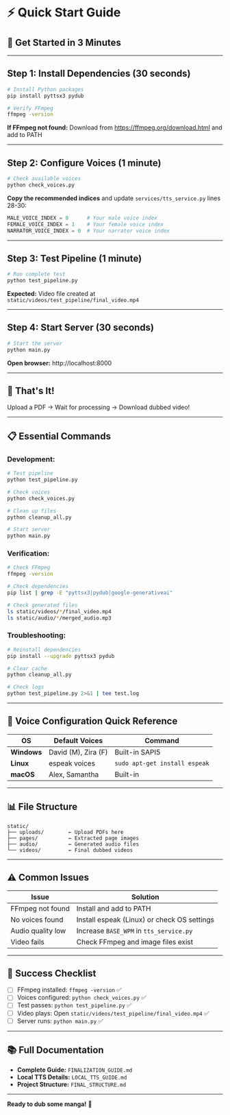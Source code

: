 # ⚡ Quick Start Guide

## 🚀 Get Started in 3 Minutes

---

## Step 1: Install Dependencies (30 seconds)

```bash
# Install Python packages
pip install pyttsx3 pydub

# Verify FFmpeg
ffmpeg -version
```

**If FFmpeg not found:** Download from https://ffmpeg.org/download.html and add to PATH

---

## Step 2: Configure Voices (1 minute)

```bash
# Check available voices
python check_voices.py
```

**Copy the recommended indices** and update `services/tts_service.py` lines 28-30:

```python
MALE_VOICE_INDEX = 0      # Your male voice index
FEMALE_VOICE_INDEX = 1    # Your female voice index
NARRATOR_VOICE_INDEX = 0  # Your narrator voice index
```

---

## Step 3: Test Pipeline (1 minute)

```bash
# Run complete test
python test_pipeline.py
```

**Expected:** Video file created at `static/videos/test_pipeline/final_video.mp4`

---

## Step 4: Start Server (30 seconds)

```bash
# Start the server
python main.py
```

**Open browser:** http://localhost:8000

---

## 🎯 That's It!

Upload a PDF → Wait for processing → Download dubbed video!

---

## 📋 Essential Commands

### Development:
```bash
# Test pipeline
python test_pipeline.py

# Check voices
python check_voices.py

# Clean up files
python cleanup_all.py

# Start server
python main.py
```

### Verification:
```bash
# Check FFmpeg
ffmpeg -version

# Check dependencies
pip list | grep -E "pyttsx3|pydub|google-generativeai"

# Check generated files
ls static/videos/*/final_video.mp4
ls static/audio/*/merged_audio.mp3
```

### Troubleshooting:
```bash
# Reinstall dependencies
pip install --upgrade pyttsx3 pydub

# Clear cache
python cleanup_all.py

# Check logs
python test_pipeline.py 2>&1 | tee test.log
```

---

## 🎤 Voice Configuration Quick Reference

| OS | Default Voices | Command |
|----|----------------|---------|
| **Windows** | David (M), Zira (F) | Built-in SAPI5 |
| **Linux** | espeak voices | `sudo apt-get install espeak` |
| **macOS** | Alex, Samantha | Built-in |

---

## 📊 File Structure

```
static/
├── uploads/        ← Upload PDFs here
├── pages/          ← Extracted page images
├── audio/          ← Generated audio files
└── videos/         ← Final dubbed videos
```

---

## ⚠️ Common Issues

| Issue | Solution |
|-------|----------|
| FFmpeg not found | Install and add to PATH |
| No voices found | Install espeak (Linux) or check OS settings |
| Audio quality low | Increase `BASE_WPM` in `tts_service.py` |
| Video fails | Check FFmpeg and image files exist |

---

## 🎯 Success Checklist

- [ ] FFmpeg installed: `ffmpeg -version` ✅
- [ ] Voices configured: `python check_voices.py` ✅
- [ ] Test passes: `python test_pipeline.py` ✅
- [ ] Video plays: Open `static/videos/test_pipeline/final_video.mp4` ✅
- [ ] Server runs: `python main.py` ✅

---

## 📚 Full Documentation

- **Complete Guide:** `FINALIZATION_GUIDE.md`
- **Local TTS Details:** `LOCAL_TTS_GUIDE.md`
- **Project Structure:** `FINAL_STRUCTURE.md`

---

**Ready to dub some manga!** 🎉
